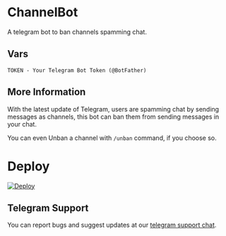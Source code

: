 # ChannelBot
A telegram bot to ban channels spamming chat.

## Vars
```
TOKEN - Your Telegram Bot Token (@BotFather)
```

## More Information
With the latest update of Telegram, users are spamming chat by sending messages as channels, this bot can ban them from sending messages in your chat.

You can even Unban a channel with ```/unban``` command, if you choose so.

# Deploy 

[![Deploy](https://www.herokucdn.com/deploy/button.svg)](https://heroku.com/deploy?template=https://github.com/Anonymouscoderboy/Octave_Anti_Channel)

## Telegram Support
You can report bugs and suggest updates at our
[telegram support chat](t.me/ThetelegramChats).
